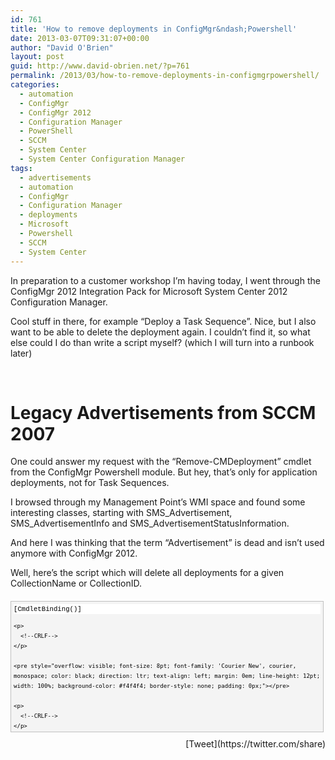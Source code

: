 ```yaml
---
id: 761
title: 'How to remove deployments in ConfigMgr&ndash;Powershell'
date: 2013-03-07T09:31:07+00:00
author: "David O'Brien"
layout: post
guid: http://www.david-obrien.net/?p=761
permalink: /2013/03/how-to-remove-deployments-in-configmgrpowershell/
categories:
  - automation
  - ConfigMgr
  - ConfigMgr 2012
  - Configuration Manager
  - PowerShell
  - SCCM
  - System Center
  - System Center Configuration Manager
tags:
  - advertisements
  - automation
  - ConfigMgr
  - Configuration Manager
  - deployments
  - Microsoft
  - Powershell
  - SCCM
  - System Center
---
```

In preparation to a customer workshop I’m having today, I went through the ConfigMgr 2012 Integration Pack for Microsoft System Center 2012 Configuration Manager.
  
Cool stuff in there, for example “Deploy a Task Sequence”. Nice, but I also want to be able to delete the deployment again. I couldn’t find it, so what else could I do than write a script myself? (which I will turn into a runbook later)

&nbsp;

# Legacy Advertisements from SCCM 2007

One could answer my request with the “Remove-CMDeployment” cmdlet from the ConfigMgr Powershell module. But hey, that’s only for application deployments, not for Task Sequences.
  
I browsed through my Management Point’s WMI space and found some interesting classes, starting with SMS\_Advertisement, SMS\_AdvertisementInfo and SMS_AdvertisementStatusInformation.
  
And here I was thinking that the term “Advertisement” is dead and isn’t used anymore with ConfigMgr 2012.

Well, here’s the script which will delete all deployments for a given CollectionName or CollectionID.

<div id="codeSnippetWrapper" style="overflow: auto; cursor: text; font-size: 8pt; font-family: 'Courier New', courier, monospace; direction: ltr; text-align: left; margin: 20px 0px 10px; line-height: 12pt; max-height: 200px; width: 97.5%; background-color: #f4f4f4; border: silver 1px solid; padding: 4px;">
  <div id="codeSnippet" style="overflow: visible; font-size: 8pt; font-family: 'Courier New', courier, monospace; color: black; direction: ltr; text-align: left; line-height: 12pt; width: 100%; background-color: #f4f4f4; border-style: none; padding: 0px;">
    <pre style="overflow: visible; font-size: 8pt; font-family: 'Courier New', courier, monospace; color: black; direction: ltr; text-align: left; margin: 0em; line-height: 12pt; width: 100%; background-color: white; border-style: none; padding: 0px;">[CmdletBinding()]</pre>
    
    <p>
      <!--CRLF-->
    </p>
    
    <pre style="overflow: visible; font-size: 8pt; font-family: 'Courier New', courier, monospace; color: black; direction: ltr; text-align: left; margin: 0em; line-height: 12pt; width: 100%; background-color: #f4f4f4; border-style: none; padding: 0px;"></pre>
    
    <p>
      <!--CRLF-->
    </p>
    
    <pre style="overflow: visible; font-size: 8pt; font-family: 'Courier New', courier, monospace; color: black; direction: ltr; text-align: left; margin: 0em; line-height: 12pt; width: 100%; background-color: white; border-style: none; padding: 0px;">param(</pre>
    
    <p>
      <!--CRLF-->
    </p>
    
    <pre style="overflow: visible; font-size: 8pt; font-family: 'Courier New', courier, monospace; color: black; direction: ltr; text-align: left; margin: 0em; line-height: 12pt; width: 100%; background-color: #f4f4f4; border-style: none; padding: 0px;">[<span style="color: #0000ff;">string</span>]$SiteCode,</pre>
    
    <p>
      <!--CRLF-->
    </p>
    
    <pre style="overflow: visible; font-size: 8pt; font-family: 'Courier New', courier, monospace; color: black; direction: ltr; text-align: left; margin: 0em; line-height: 12pt; width: 100%; background-color: white; border-style: none; padding: 0px;">[Parameter(ParameterSetName=<span style="color: #008000;">'ID',Position=0)]</span></pre>
    
    <p>
      <!--CRLF-->
    </p>
    
    <pre style="overflow: visible; font-size: 8pt; font-family: 'Courier New', courier, monospace; color: black; direction: ltr; text-align: left; margin: 0em; line-height: 12pt; width: 100%; background-color: #f4f4f4; border-style: none; padding: 0px;">[<span style="color: #0000ff;">string</span>]$CollectionID,</pre>
    
    <p>
      <!--CRLF-->
    </p>
    
    <pre style="overflow: visible; font-size: 8pt; font-family: 'Courier New', courier, monospace; color: black; direction: ltr; text-align: left; margin: 0em; line-height: 12pt; width: 100%; background-color: white; border-style: none; padding: 0px;">[Parameter(ParameterSetName=<span style="color: #008000;">'Name',Position=0)]</span></pre>
    
    <p>
      <!--CRLF-->
    </p>
    
    <pre style="overflow: visible; font-size: 8pt; font-family: 'Courier New', courier, monospace; color: black; direction: ltr; text-align: left; margin: 0em; line-height: 12pt; width: 100%; background-color: #f4f4f4; border-style: none; padding: 0px;">[<span style="color: #0000ff;">string</span>]$CollectionName</pre>
    
    <p>
      <!--CRLF-->
    </p>
    
    <pre style="overflow: visible; font-size: 8pt; font-family: 'Courier New', courier, monospace; color: black; direction: ltr; text-align: left; margin: 0em; line-height: 12pt; width: 100%; background-color: white; border-style: none; padding: 0px;">)</pre>
    
    <p>
      <!--CRLF-->
    </p>
    
    <pre style="overflow: visible; font-size: 8pt; font-family: 'Courier New', courier, monospace; color: black; direction: ltr; text-align: left; margin: 0em; line-height: 12pt; width: 100%; background-color: #f4f4f4; border-style: none; padding: 0px;"></pre>
    
    <p>
      <!--CRLF-->
    </p>
    
    <pre style="overflow: visible; font-size: 8pt; font-family: 'Courier New', courier, monospace; color: black; direction: ltr; text-align: left; margin: 0em; line-height: 12pt; width: 100%; background-color: white; border-style: none; padding: 0px;"></pre>
    
    <p>
      <!--CRLF-->
    </p>
    
    <pre style="overflow: visible; font-size: 8pt; font-family: 'Courier New', courier, monospace; color: black; direction: ltr; text-align: left; margin: 0em; line-height: 12pt; width: 100%; background-color: #f4f4f4; border-style: none; padding: 0px;"><span style="color: #0000ff;">if</span> ($CollectionID)</pre>
    
    <p>
      <!--CRLF-->
    </p>
    
    <pre style="overflow: visible; font-size: 8pt; font-family: 'Courier New', courier, monospace; color: black; direction: ltr; text-align: left; margin: 0em; line-height: 12pt; width: 100%; background-color: white; border-style: none; padding: 0px;">    {</pre>
    
    <p>
      <!--CRLF-->
    </p>
    
    <pre style="overflow: visible; font-size: 8pt; font-family: 'Courier New', courier, monospace; color: black; direction: ltr; text-align: left; margin: 0em; line-height: 12pt; width: 100%; background-color: #f4f4f4; border-style: none; padding: 0px;">        $Advertisement = <span style="color: #0000ff;">Get</span>-WmiObject -<span style="color: #0000ff;">Class</span> SMS_Advertisement -<span style="color: #0000ff;">Namespace</span> root\sms\site_$($SiteCode) | Where-<span style="color: #0000ff;">Object</span> {$_.CollectionID -eq <span style="color: #006080;">"$($CollectionID)"</span>}</pre>
    
    <p>
      <!--CRLF-->
    </p>
    
    <pre style="overflow: visible; font-size: 8pt; font-family: 'Courier New', courier, monospace; color: black; direction: ltr; text-align: left; margin: 0em; line-height: 12pt; width: 100%; background-color: white; border-style: none; padding: 0px;">        <span style="color: #0000ff;">if</span> (($Advertisement -eq $null) -<span style="color: #0000ff;">or</span> ($Advertisement -eq <span style="color: #006080;">""</span>))</pre>
    
    <p>
      <!--CRLF-->
    </p>
    
    <pre style="overflow: visible; font-size: 8pt; font-family: 'Courier New', courier, monospace; color: black; direction: ltr; text-align: left; margin: 0em; line-height: 12pt; width: 100%; background-color: #f4f4f4; border-style: none; padding: 0px;">            {</pre>
    
    <p>
      <!--CRLF-->
    </p>
    
    <pre style="overflow: visible; font-size: 8pt; font-family: 'Courier New', courier, monospace; color: black; direction: ltr; text-align: left; margin: 0em; line-height: 12pt; width: 100%; background-color: white; border-style: none; padding: 0px;">                Write-<span style="color: #0000ff;">Error</span> <span style="color: #006080;">"Could not find any deployment on the given collection"</span></pre>
    
    <p>
      <!--CRLF-->
    </p>
    
    <pre style="overflow: visible; font-size: 8pt; font-family: 'Courier New', courier, monospace; color: black; direction: ltr; text-align: left; margin: 0em; line-height: 12pt; width: 100%; background-color: #f4f4f4; border-style: none; padding: 0px;">                <span style="color: #0000ff;">exit</span> 1</pre>
    
    <p>
      <!--CRLF-->
    </p>
    
    <pre style="overflow: visible; font-size: 8pt; font-family: 'Courier New', courier, monospace; color: black; direction: ltr; text-align: left; margin: 0em; line-height: 12pt; width: 100%; background-color: white; border-style: none; padding: 0px;">            }</pre>
    
    <p>
      <!--CRLF-->
    </p>
    
    <pre style="overflow: visible; font-size: 8pt; font-family: 'Courier New', courier, monospace; color: black; direction: ltr; text-align: left; margin: 0em; line-height: 12pt; width: 100%; background-color: #f4f4f4; border-style: none; padding: 0px;">        Write-Verbose <span style="color: #006080;">"Will delete the Deployment $($Collection).AdvertisementName"</span></pre>
    
    <p>
      <!--CRLF-->
    </p>
    
    <pre style="overflow: visible; font-size: 8pt; font-family: 'Courier New', courier, monospace; color: black; direction: ltr; text-align: left; margin: 0em; line-height: 12pt; width: 100%; background-color: white; border-style: none; padding: 0px;">        $Advertisement | Remove-WmiObject</pre>
    
    <p>
      <!--CRLF-->
    </p>
    
    <pre style="overflow: visible; font-size: 8pt; font-family: 'Courier New', courier, monospace; color: black; direction: ltr; text-align: left; margin: 0em; line-height: 12pt; width: 100%; background-color: #f4f4f4; border-style: none; padding: 0px;">        <span style="color: #0000ff;">if</span> ($?)</pre>
    
    <p>
      <!--CRLF-->
    </p>
    
    <pre style="overflow: visible; font-size: 8pt; font-family: 'Courier New', courier, monospace; color: black; direction: ltr; text-align: left; margin: 0em; line-height: 12pt; width: 100%; background-color: white; border-style: none; padding: 0px;">            {</pre>
    
    <p>
      <!--CRLF-->
    </p>
    
    <pre style="overflow: visible; font-size: 8pt; font-family: 'Courier New', courier, monospace; color: black; direction: ltr; text-align: left; margin: 0em; line-height: 12pt; width: 100%; background-color: #f4f4f4; border-style: none; padding: 0px;">                Write-Verbose <span style="color: #006080;">"Successfully deleted the deployment"</span></pre>
    
    <p>
      <!--CRLF-->
    </p>
    
    <pre style="overflow: visible; font-size: 8pt; font-family: 'Courier New', courier, monospace; color: black; direction: ltr; text-align: left; margin: 0em; line-height: 12pt; width: 100%; background-color: white; border-style: none; padding: 0px;">            }</pre>
    
    <p>
      <!--CRLF-->
    </p>
    
    <pre style="overflow: visible; font-size: 8pt; font-family: 'Courier New', courier, monospace; color: black; direction: ltr; text-align: left; margin: 0em; line-height: 12pt; width: 100%; background-color: #f4f4f4; border-style: none; padding: 0px;">        <span style="color: #0000ff;">else</span></pre>
    
    <p>
      <!--CRLF-->
    </p>
    
    <pre style="overflow: visible; font-size: 8pt; font-family: 'Courier New', courier, monospace; color: black; direction: ltr; text-align: left; margin: 0em; line-height: 12pt; width: 100%; background-color: white; border-style: none; padding: 0px;">            {</pre>
    
    <p>
      <!--CRLF-->
    </p>
    
    <pre style="overflow: visible; font-size: 8pt; font-family: 'Courier New', courier, monospace; color: black; direction: ltr; text-align: left; margin: 0em; line-height: 12pt; width: 100%; background-color: #f4f4f4; border-style: none; padding: 0px;">                Write-<span style="color: #0000ff;">Error</span> -Message <span style="color: #006080;">"There was an error deleting the deployment"</span></pre>
    
    <p>
      <!--CRLF-->
    </p>
    
    <pre style="overflow: visible; font-size: 8pt; font-family: 'Courier New', courier, monospace; color: black; direction: ltr; text-align: left; margin: 0em; line-height: 12pt; width: 100%; background-color: white; border-style: none; padding: 0px;">            }</pre>
    
    <p>
      <!--CRLF-->
    </p>
    
    <pre style="overflow: visible; font-size: 8pt; font-family: 'Courier New', courier, monospace; color: black; direction: ltr; text-align: left; margin: 0em; line-height: 12pt; width: 100%; background-color: #f4f4f4; border-style: none; padding: 0px;">    }</pre>
    
    <p>
      <!--CRLF-->
    </p>
    
    <pre style="overflow: visible; font-size: 8pt; font-family: 'Courier New', courier, monospace; color: black; direction: ltr; text-align: left; margin: 0em; line-height: 12pt; width: 100%; background-color: white; border-style: none; padding: 0px;"></pre>
    
    <p>
      <!--CRLF-->
    </p>
    
    <pre style="overflow: visible; font-size: 8pt; font-family: 'Courier New', courier, monospace; color: black; direction: ltr; text-align: left; margin: 0em; line-height: 12pt; width: 100%; background-color: #f4f4f4; border-style: none; padding: 0px;"><span style="color: #0000ff;">else</span></pre>
    
    <p>
      <!--CRLF-->
    </p>
    
    <pre style="overflow: visible; font-size: 8pt; font-family: 'Courier New', courier, monospace; color: black; direction: ltr; text-align: left; margin: 0em; line-height: 12pt; width: 100%; background-color: white; border-style: none; padding: 0px;">    {</pre>
    
    <p>
      <!--CRLF-->
    </p>
    
    <pre style="overflow: visible; font-size: 8pt; font-family: 'Courier New', courier, monospace; color: black; direction: ltr; text-align: left; margin: 0em; line-height: 12pt; width: 100%; background-color: #f4f4f4; border-style: none; padding: 0px;">        Write-Verbose <span style="color: #006080;">"Enumerating the CollectionID"</span></pre>
    
    <p>
      <!--CRLF-->
    </p>
    
    <pre style="overflow: visible; font-size: 8pt; font-family: 'Courier New', courier, monospace; color: black; direction: ltr; text-align: left; margin: 0em; line-height: 12pt; width: 100%; background-color: white; border-style: none; padding: 0px;">        $CollectionID = (<span style="color: #0000ff;">Get</span>-WmiObject -<span style="color: #0000ff;">Class</span> SMS_Collection -<span style="color: #0000ff;">Namespace</span> root\sms\site_$($SiteCode) | Where-<span style="color: #0000ff;">Object</span> {$_.Name -eq <span style="color: #006080;">"$($CollectionName)"</span>}).CollectionID</pre>
    
    <p>
      <!--CRLF-->
    </p>
    
    <pre style="overflow: visible; font-size: 8pt; font-family: 'Courier New', courier, monospace; color: black; direction: ltr; text-align: left; margin: 0em; line-height: 12pt; width: 100%; background-color: #f4f4f4; border-style: none; padding: 0px;"></pre>
    
    <p>
      <!--CRLF-->
    </p>
    
    <pre style="overflow: visible; font-size: 8pt; font-family: 'Courier New', courier, monospace; color: black; direction: ltr; text-align: left; margin: 0em; line-height: 12pt; width: 100%; background-color: white; border-style: none; padding: 0px;">        <span style="color: #0000ff;">if</span> (($CollectionID -eq $null) -<span style="color: #0000ff;">or</span> ($CollectionID -eq <span style="color: #006080;">""</span>))</pre>
    
    <p>
      <!--CRLF-->
    </p>
    
    <pre style="overflow: visible; font-size: 8pt; font-family: 'Courier New', courier, monospace; color: black; direction: ltr; text-align: left; margin: 0em; line-height: 12pt; width: 100%; background-color: #f4f4f4; border-style: none; padding: 0px;">            {</pre>
    
    <p>
      <!--CRLF-->
    </p>
    
    <pre style="overflow: visible; font-size: 8pt; font-family: 'Courier New', courier, monospace; color: black; direction: ltr; text-align: left; margin: 0em; line-height: 12pt; width: 100%; background-color: white; border-style: none; padding: 0px;">                Write-<span style="color: #0000ff;">Error</span> <span style="color: #006080;">"The given Collection could not be found"</span></pre>
    
    <p>
      <!--CRLF-->
    </p>
    
    <pre style="overflow: visible; font-size: 8pt; font-family: 'Courier New', courier, monospace; color: black; direction: ltr; text-align: left; margin: 0em; line-height: 12pt; width: 100%; background-color: #f4f4f4; border-style: none; padding: 0px;">                <span style="color: #0000ff;">exit</span> 1</pre>
    
    <p>
      <!--CRLF-->
    </p>
    
    <pre style="overflow: visible; font-size: 8pt; font-family: 'Courier New', courier, monospace; color: black; direction: ltr; text-align: left; margin: 0em; line-height: 12pt; width: 100%; background-color: white; border-style: none; padding: 0px;">            }</pre>
    
    <p>
      <!--CRLF-->
    </p>
    
    <pre style="overflow: visible; font-size: 8pt; font-family: 'Courier New', courier, monospace; color: black; direction: ltr; text-align: left; margin: 0em; line-height: 12pt; width: 100%; background-color: #f4f4f4; border-style: none; padding: 0px;"></pre>
    
    <p>
      <!--CRLF-->
    </p>
    
    <pre style="overflow: visible; font-size: 8pt; font-family: 'Courier New', courier, monospace; color: black; direction: ltr; text-align: left; margin: 0em; line-height: 12pt; width: 100%; background-color: white; border-style: none; padding: 0px;">        $Advertisement = <span style="color: #0000ff;">Get</span>-WmiObject -<span style="color: #0000ff;">Class</span> SMS_Advertisement -<span style="color: #0000ff;">Namespace</span> root\sms\site_$($SiteCode) | Where-<span style="color: #0000ff;">Object</span> {$_.CollectionID -eq <span style="color: #006080;">"$($CollectionID)"</span>}</pre>
    
    <p>
      <!--CRLF-->
    </p>
    
    <pre style="overflow: visible; font-size: 8pt; font-family: 'Courier New', courier, monospace; color: black; direction: ltr; text-align: left; margin: 0em; line-height: 12pt; width: 100%; background-color: #f4f4f4; border-style: none; padding: 0px;"></pre>
    
    <p>
      <!--CRLF-->
    </p>
    
    <pre style="overflow: visible; font-size: 8pt; font-family: 'Courier New', courier, monospace; color: black; direction: ltr; text-align: left; margin: 0em; line-height: 12pt; width: 100%; background-color: white; border-style: none; padding: 0px;">        <span style="color: #0000ff;">if</span> (($Advertisement -eq $null) -<span style="color: #0000ff;">or</span> ($Advertisement -eq <span style="color: #006080;">""</span>))</pre>
    
    <p>
      <!--CRLF-->
    </p>
    
    <pre style="overflow: visible; font-size: 8pt; font-family: 'Courier New', courier, monospace; color: black; direction: ltr; text-align: left; margin: 0em; line-height: 12pt; width: 100%; background-color: #f4f4f4; border-style: none; padding: 0px;">            {</pre>
    
    <p>
      <!--CRLF-->
    </p>
    
    <pre style="overflow: visible; font-size: 8pt; font-family: 'Courier New', courier, monospace; color: black; direction: ltr; text-align: left; margin: 0em; line-height: 12pt; width: 100%; background-color: white; border-style: none; padding: 0px;">                Write-<span style="color: #0000ff;">Error</span> <span style="color: #006080;">"Could not find any deployment on the given collection"</span></pre>
    
    <p>
      <!--CRLF-->
    </p>
    
    <pre style="overflow: visible; font-size: 8pt; font-family: 'Courier New', courier, monospace; color: black; direction: ltr; text-align: left; margin: 0em; line-height: 12pt; width: 100%; background-color: #f4f4f4; border-style: none; padding: 0px;">                <span style="color: #0000ff;">exit</span> 1</pre>
    
    <p>
      <!--CRLF-->
    </p>
    
    <pre style="overflow: visible; font-size: 8pt; font-family: 'Courier New', courier, monospace; color: black; direction: ltr; text-align: left; margin: 0em; line-height: 12pt; width: 100%; background-color: white; border-style: none; padding: 0px;">            }</pre>
    
    <p>
      <!--CRLF-->
    </p>
    
    <pre style="overflow: visible; font-size: 8pt; font-family: 'Courier New', courier, monospace; color: black; direction: ltr; text-align: left; margin: 0em; line-height: 12pt; width: 100%; background-color: #f4f4f4; border-style: none; padding: 0px;"></pre>
    
    <p>
      <!--CRLF-->
    </p>
    
    <pre style="overflow: visible; font-size: 8pt; font-family: 'Courier New', courier, monospace; color: black; direction: ltr; text-align: left; margin: 0em; line-height: 12pt; width: 100%; background-color: white; border-style: none; padding: 0px;">        Write-Verbose <span style="color: #006080;">"Will delete the Deployment $($Advertisement.AdvertisementName)"</span></pre>
    
    <p>
      <!--CRLF-->
    </p>
    
    <pre style="overflow: visible; font-size: 8pt; font-family: 'Courier New', courier, monospace; color: black; direction: ltr; text-align: left; margin: 0em; line-height: 12pt; width: 100%; background-color: #f4f4f4; border-style: none; padding: 0px;">        $Advertisement | Remove-WmiObject</pre>
    
    <p>
      <!--CRLF-->
    </p>
    
    <pre style="overflow: visible; font-size: 8pt; font-family: 'Courier New', courier, monospace; color: black; direction: ltr; text-align: left; margin: 0em; line-height: 12pt; width: 100%; background-color: white; border-style: none; padding: 0px;">        <span style="color: #0000ff;">if</span> ($?)</pre>
    
    <p>
      <!--CRLF-->
    </p>
    
    <pre style="overflow: visible; font-size: 8pt; font-family: 'Courier New', courier, monospace; color: black; direction: ltr; text-align: left; margin: 0em; line-height: 12pt; width: 100%; background-color: #f4f4f4; border-style: none; padding: 0px;">            {</pre>
    
    <p>
      <!--CRLF-->
    </p>
    
    <pre style="overflow: visible; font-size: 8pt; font-family: 'Courier New', courier, monospace; color: black; direction: ltr; text-align: left; margin: 0em; line-height: 12pt; width: 100%; background-color: white; border-style: none; padding: 0px;">                Write-Verbose <span style="color: #006080;">"Successfully deleted the deployment"</span></pre>
    
    <p>
      <!--CRLF-->
    </p>
    
    <pre style="overflow: visible; font-size: 8pt; font-family: 'Courier New', courier, monospace; color: black; direction: ltr; text-align: left; margin: 0em; line-height: 12pt; width: 100%; background-color: #f4f4f4; border-style: none; padding: 0px;">            }</pre>
    
    <p>
      <!--CRLF-->
    </p>
    
    <pre style="overflow: visible; font-size: 8pt; font-family: 'Courier New', courier, monospace; color: black; direction: ltr; text-align: left; margin: 0em; line-height: 12pt; width: 100%; background-color: white; border-style: none; padding: 0px;">        <span style="color: #0000ff;">else</span></pre>
    
    <p>
      <!--CRLF-->
    </p>
    
    <pre style="overflow: visible; font-size: 8pt; font-family: 'Courier New', courier, monospace; color: black; direction: ltr; text-align: left; margin: 0em; line-height: 12pt; width: 100%; background-color: #f4f4f4; border-style: none; padding: 0px;">            {</pre>
    
    <p>
      <!--CRLF-->
    </p>
    
    <pre style="overflow: visible; font-size: 8pt; font-family: 'Courier New', courier, monospace; color: black; direction: ltr; text-align: left; margin: 0em; line-height: 12pt; width: 100%; background-color: white; border-style: none; padding: 0px;">                Write-<span style="color: #0000ff;">Error</span> -Message <span style="color: #006080;">"There was an error deleting the deployment"</span></pre>
    
    <p>
      <!--CRLF-->
    </p>
    
    <pre style="overflow: visible; font-size: 8pt; font-family: 'Courier New', courier, monospace; color: black; direction: ltr; text-align: left; margin: 0em; line-height: 12pt; width: 100%; background-color: #f4f4f4; border-style: none; padding: 0px;">            }</pre>
    
    <p>
      <!--CRLF-->
    </p>
    
    <pre style="overflow: visible; font-size: 8pt; font-family: 'Courier New', courier, monospace; color: black; direction: ltr; text-align: left; margin: 0em; line-height: 12pt; width: 100%; background-color: white; border-style: none; padding: 0px;">    }</pre>
    
    <p>
      <!--CRLF-->
    </p>
    
    <pre style="overflow: visible; font-size: 8pt; font-family: 'Courier New', courier, monospace; color: black; direction: ltr; text-align: left; margin: 0em; line-height: 12pt; width: 100%; background-color: #f4f4f4; border-style: none; padding: 0px;"></pre>
    
    <p>
      <!--CRLF-->
    </p>
  </div>
</div>

<div style="float: right; margin-left: 10px;">
  [Tweet](https://twitter.com/share)
</div>

